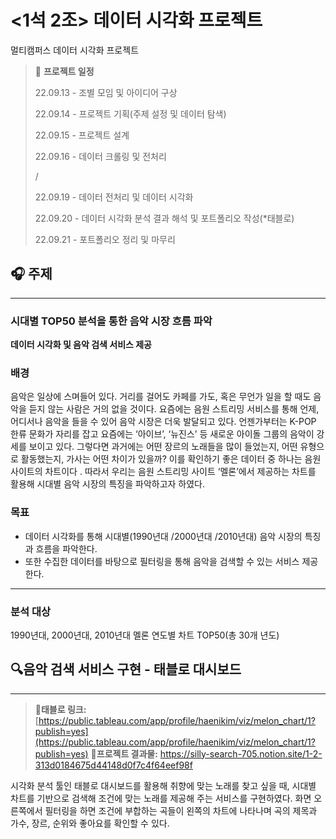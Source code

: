 # <1석 2조> 데이터 시각화 프로젝트
멀티캠퍼스 데이터 시각화 프로젝트


> 📌 **프로젝트 일정**
> 
> 22.09.13 - 조별 모임 및 아이디어 구상
> 
> 22.09.14 - 프로젝트 기획(주제 설정 및 데이터 탐색)
> 
> 22.09.15 - 프로젝트 설계
> 
> 22.09.16 - 데이터 크롤링 및 전처리
> 
> /
> 
> 22.09.19 - 데이터 전처리 및 데이터 시각화
> 
> 22.09.20 - 데이터 시각화 분석 결과 해석 및 포트폴리오 작성(*태블로)
> 
> 22.09.21 - 포트폴리오 정리 및 마무리

## 🎧 주제

---

### 시대별 TOP50 분석을 통한 음악 시장 흐름 파악

**데이터 시각화 및 음악 검색 서비스 제공**

### **배경**

 음악은 일상에 스며들어 있다. 거리를 걸어도 카페를 가도, 혹은 무언가 일을 할 때도 음악을 듣지 않는 사람은 거의 없을 것이다. 요즘에는 음원 스트리밍 서비스를 통해 언제, 어디서나 음악을 들을 수 있어 음악 시장은 더욱 발달되고 있다. 언젠가부터는 K-POP 한류 문화가 자리를 잡고 요즘에는 ‘아이브’, ‘뉴진스’ 등 새로운 아이돌 그룹의 음악이 강세를 보이고 있다. 그렇다면 과거에는 어떤 장르의 노래들을 많이 들었는지, 어떤 유형으로 활동했는지, 가사는 어떤 차이가 있을까? 이를 확인하기 좋은 데이터 중 하나는 음원 사이트의 차트이다 . 따라서 우리는 음원 스트리밍 사이트 ‘멜론’에서 제공하는 차트를 활용해 시대별 음악 시장의 특징을 파악하고자 하였다. 

### **목표**

- 데이터 시각화를 통해  시대별(1990년대 /2000년대 /2010년대) 음악 시장의 특징과 흐름을 파악한다.
- 또한 수집한 데이터를 바탕으로  필터링을 통해 음악을 검색할 수 있는 서비스 제공한다.


---

### 분석 대상

1990년대, 2000년대, 2010년대 멜론 연도별 차트 TOP50(총 30개 년도)

## 🔍음악 검색 서비스 구현 - 태블로 대시보드

---

> 📎**태블로 링크:** [https://public.tableau.com/app/profile/haenikim/viz/melon_chart/1?publish=yes](https://public.tableau.com/app/profile/haenikim/viz/melon_chart/1?publish=yes)
> 📎**프로젝트 결과물:** https://silly-search-705.notion.site/1-2-313d0184675d44148d0f7c4f64eef98f

 

 시각화 분석 툴인 태블로 대시보드를 활용해 취향에 맞는 노래를 찾고 싶을 때, 시대별 차트를 기반으로 검색해 조건에 맞는 노래를 제공해 주는 서비스를 구현하였다. 화면 오른쪽에서 필터링을 하면 조건에 부합하는 곡들이 왼쪽의 차트에 나타나며 곡의 제목과 가수, 장르, 순위와 좋아요를 확인할 수 있다.
